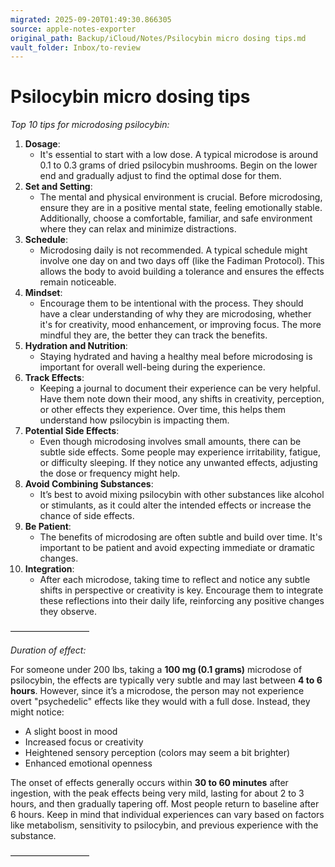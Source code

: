 ```yaml
---
migrated: 2025-09-20T01:49:30.866305
source: apple-notes-exporter
original_path: Backup/iCloud/Notes/Psilocybin micro dosing tips.md
vault_folder: Inbox/to-review
---
```

# Psilocybin micro dosing tips

_Top 10 tips for microdosing psilocybin:_

1. **Dosage**:
	* It's essential to start with a low dose. A typical microdose is around 0.1 to 0.3 grams of dried psilocybin mushrooms. Begin on the lower end and gradually adjust to find the optimal dose for them.
2. **Set and Setting**:
	* The mental and physical environment is crucial. Before microdosing, ensure they are in a positive mental state, feeling emotionally stable. Additionally, choose a comfortable, familiar, and safe environment where they can relax and minimize distractions.
3. **Schedule**:
	* Microdosing daily is not recommended. A typical schedule might involve one day on and two days off (like the Fadiman Protocol). This allows the body to avoid building a tolerance and ensures the effects remain noticeable.
4. **Mindset**:
	* Encourage them to be intentional with the process. They should have a clear understanding of why they are microdosing, whether it's for creativity, mood enhancement, or improving focus. The more mindful they are, the better they can track the benefits.
5. **Hydration and Nutrition**:
	* Staying hydrated and having a healthy meal before microdosing is important for overall well-being during the experience.
6. **Track Effects**:
	* Keeping a journal to document their experience can be very helpful. Have them note down their mood, any shifts in creativity, perception, or other effects they experience. Over time, this helps them understand how psilocybin is impacting them.
7. **Potential Side Effects**:
	* Even though microdosing involves small amounts, there can be subtle side effects. Some people may experience irritability, fatigue, or difficulty sleeping. If they notice any unwanted effects, adjusting the dose or frequency might help.
8. **Avoid Combining Substances**:
	* It’s best to avoid mixing psilocybin with other substances like alcohol or stimulants, as it could alter the intended effects or increase the chance of side effects.
9. **Be Patient**:
	* The benefits of microdosing are often subtle and build over time. It's important to be patient and avoid expecting immediate or dramatic changes.
10. **Integration**:
	* After each microdose, taking time to reflect and notice any subtle shifts in perspective or creativity is key. Encourage them to integrate these reflections into their daily life, reinforcing any positive changes they observe.

—————————

_Duration of effect:_

For someone under 200 lbs, taking a **100 mg (0.1 grams)** microdose of psilocybin, the effects are typically very subtle and may last between **4 to 6 hours**. However, since it’s a microdose, the person may not experience overt "psychedelic" effects like they would with a full dose. Instead, they might notice:
* A slight boost in mood
* Increased focus or creativity
* Heightened sensory perception (colors may seem a bit brighter)
* Enhanced emotional openness

The onset of effects generally occurs within **30 to 60 minutes** after ingestion, with the peak effects being very mild, lasting for about 2 to 3 hours, and then gradually tapering off. Most people return to baseline after 6 hours.
Keep in mind that individual experiences can vary based on factors like metabolism, sensitivity to psilocybin, and previous experience with the substance.

—————————

